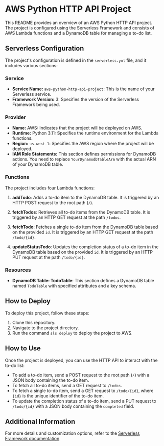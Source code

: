 # AWS Python HTTP API Project

This README provides an overview of an AWS Python HTTP API project. The project is configured using the Serverless Framework and consists of AWS Lambda functions and a DynamoDB table for managing a to-do list.

## Serverless Configuration

The project's configuration is defined in the `serverless.yml` file, and it includes various sections:

### Service

- **Service Name:** `aws-python-http-api-project`: This is the name of your Serverless service.
- **Framework Version:** 3: Specifies the version of the Serverless Framework being used.

### Provider

- **Name:** AWS: Indicates that the project will be deployed on AWS.
- **Runtime:** Python 3.11: Specifies the runtime environment for the Lambda functions.
- **Region:** `us-west-1`: Specifies the AWS region where the project will be deployed.
- **IAM Role Statements:** This section defines permissions for DynamoDB actions. You need to replace `YourDynamodbTableArn` with the actual ARN of your DynamoDB table.

### Functions

The project includes four Lambda functions:

1. **addTodo**: Adds a to-do item to the DynamoDB table. It is triggered by an HTTP POST request to the root path (`/`).

2. **fetchTodos**: Retrieves all to-do items from the DynamoDB table. It is triggered by an HTTP GET request at the path `/todos`.

3. **fetchTodo**: Fetches a single to-do item from the DynamoDB table based on the provided `id`. It is triggered by an HTTP GET request at the path `/todo/{id}`.

4. **updateStatusTodo**: Updates the completion status of a to-do item in the DynamoDB table based on the provided `id`. It is triggered by an HTTP PUT request at the path `/todo/{id}`.

### Resources

- **DynamoDB Table: TodoTable**: This section defines a DynamoDB table named `TodoTable` with specified attributes and a key schema.

## How to Deploy

To deploy this project, follow these steps:

1. Clone this repository.
2. Navigate to the project directory.
3. Run the command `sls deploy` to deploy the project to AWS.

## How to Use

Once the project is deployed, you can use the HTTP API to interact with the to-do list:

- To add a to-do item, send a POST request to the root path (`/`) with a JSON body containing the to-do item.
- To fetch all to-do items, send a GET request to `/todos`.
- To fetch a single to-do item, send a GET request to `/todo/{id}`, where `{id}` is the unique identifier of the to-do item.
- To update the completion status of a to-do item, send a PUT request to `/todo/{id}` with a JSON body containing the `completed` field.

## Additional Information

For more details and customization options, refer to the [Serverless Framework documentation](https://www.serverless.com/framework/docs).
